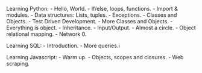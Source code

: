 Learning Python:
	- Hello, World.
	- If/else, loops, functions.
	- Import & modules.
	- Data structures: Lists, tuples.
	- Exceptions.
	- Classes and Objects.
	- Test Driven Development.
	- More Classes and Objects.
	- Everything is object.
	- Inheritance.
	- Input/Output.
	- Almost a circle.
	- Object relational mapping.
	- Network 0.

Learning SQL:
	- Introduction.
	- More queries.i

Learning Javascript:
	- Warm up.
	- Objects, scopes and closures.
	- Web scraping.

